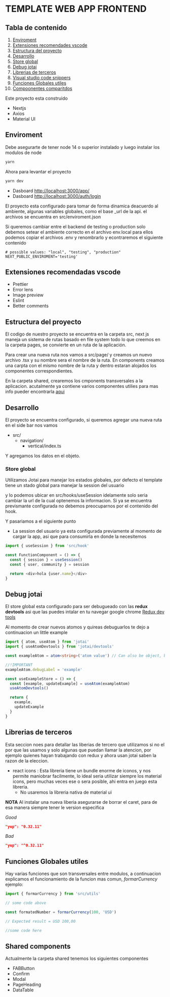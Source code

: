 # TEMPLATE WEB APP FRONTEND

## Tabla de contenido

1. [Enviroment](#enviroment)
2. [Extensiones recomendades vscode](#extensiones-recomendadas-vscode)
3. [Estructura del proyecto](#estructura-del-proyecto)
4. [Desarrollo](#desarrollo)
5. [Store global](#store-global)
6. [Debug jotai](#debug-jotai)
7. [Librerias de terceros](#librerias-de-terceros)
8. [Visual studio code snippers](#visual-studio-code-snippers)
9. [Funciones Globales utiles](#funciones-globales-utiles)
10. [Compoonentes comparitdos](#shared-components)

Este proyecto esta construido

- Nextjs
- Axios
- Material UI

## Enviroment

Debe asegurarte de tener node 14 o superior instalado y luego instalar los modulos de node

```bash
yarn
```

Ahora para levantar el proyecto

```bash
yarn dev
```

- Dasboard [http://localhost:3000/app/](http://localhost:3000/app/)
- Dasboard [http://localhost:3000/auth/login](http://localhost:3000/auth/login)

El proyecto esta configurado para tomar de forma dinamica deacuerdo al ambiente, algunas variables globales, como el base
\_url de la api.
el archivos se encuentra en src/enviroment.json

Si queremos cambiar entre el backend de testing o production solo debemos setear el ambiente correcto en el archivo env.local
para ellos podemos copiar el archivos .env y renombrarlo y econtraremos el siguiente contenido

```.env
# possible values: "local", "testing", "production"
NEXT_PUBLIC_ENVIROMENT='testing'
```

## Extensiones recomendadas vscode

- Prettier
- Error lens
- Image preview
- Eslint
- Better comments

## Estructura del proyecto

El codigo de nuestro proyecto se encuentra en la carpeta src, next js maneja un sistema de rutas basado en file system todo lo que creemos en la carpeta pages, se convierte en un ruta de la aplicación.

Para crear una nueva ruta nos vamos a src/page/ y creamos un nuevo archivo .tsx y su nombre sera el nombre de la ruta.
En components creamos una carpta con el mismo nombre de la ruta y dentro estaran alojados los componentes correspondientes.

En la carpeta shared, crearemos los cmponents transversales a la aplicacion. acutalmente ya contiene varios componentes utilies para mas info pueder encontrarla [aqui](#shared-components)

## Desarrollo

El proyecto se encuentra configurado, si queremos agregar una nueva ruta en el side bar nos vamos

- src/
  - navigation/
    - vertical/index.ts

Y agregamos los datos en el objeto.

### Store global

Utilizamos Jotai para manejar los estados globales, por defecto el template tiene un stado global para manejar la session del usuario

y lo podemos ubicar en src/hooks/useSession idelamente solo seria cambiar la url de la cual optenemos la informacion. Si ya se encuentra prevismante configurada no debemos preocuparnos por el contenido del hook.

Y pasariamos a el siguiente punto

- La session del usuario ya esta configurada previamente al momento de cargar la app, asi que para consumirla en donde la necesitemos

```js
import { useSession } from 'src/hook'

const FunctionComponent = () => {
  const { session } = useSession()
  const { user, community } = session

  return <div>hola {user.name}</div>
}
```

## Debug jotai

El store global esta configurado para ser debugueado con las **redux devtools** asi que las puedes intalar en tu navegar google chrome [Redux dev tools]('https://chrome.google.com/webstore/detail/redux-devtools/lmhkpmbekcpmknklioeibfkpmmfibljd?hl=es')

Al momento de crear nuevos atomos y quireas debuguarlos te dejo a continuacion un little example

```ts
import { atom, useAtom } from 'jotai'
import { useAtomDevtools } from 'jotai/devtools'

const exampleAtom = atom<string>('atom value') // Can also be object, boolean etc

//!IMPORTANT
exampleAtom.debugLabel = 'example'

const useExampleStore = () => {
  const [example, updateExample] = useAtom(exampleAtom)
  useAtomDevtools()

  return {
    example,
    updateExample
  }
}
```

## Librerias de terceros

Esta seccion noes para detallar las liberias de tercero que utilizamos si no el por que las usamos y solo algunas que puedan llamar la atencion, por ejemplo quienes hayan trabajando con redux y ahora usan jotai saben la razon de la eleccion.

- react icons : Esta libreria tiene un bundle enorme de iconos, y nos permite maniobrar facilmente, lo ideal seria utilizar siempre los material icons, pero muchas veces ese o sera posible, ahi entra en juego esta libreria.
  - No usaremos la libreria nativa de material ui

**NOTA**
Al instalar una nueva liberia asegurarse de borrar el caret, para de esa manera siempre tener le version especifica

_Good_

```json
"yup": "0.32.11"
```

_Bad_

```json
"yup": "^0.32.11"
```

## Funciones Globales utiles

Hay varias funciones que son transversales entre modulos, a continuacion explicamos el funcionamiento de la funcion mas comun, _formarCurrency_ ejemplo:

```ts
import { formarCurrency } from 'src/utils'

// some code above

const formatedNumber = formarCurrency(100, 'USD')

// Expected result = USD 100,00

//some code here
```

## Shared components

Actualmente la carpeta shared tenemos los siguientes componentes

- FABButton
- Confirm
- Modal
- PageHeading
- DataTable
